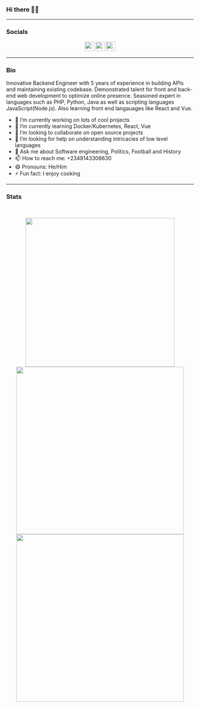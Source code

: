 ### Hi there 👋🏾

<hr>

### Socials
<p align="center">
<a href="https://twitter.com/#"><img src="https://img.shields.io/badge/twitter-%231DA1F2.svg?&style=for-the-badge&logo=twitter&logoColor=white" height=25></a> 
<a href="https://www.linkedin.com/in/christopher-uzochukwu"><img src="https://img.shields.io/badge/linkedin-%230077B5.svg?&style=for-the-badge&logo=linkedin&logoColor=white" height=25></a>
<a href="mailto:c.uzor@yahoo.com"><img src="https://img.shields.io/badge/gmail-%EA4335.svg?&style=for-the-badge&logo=gmail&logoColor=white" height=25></a>
</p>
<hr>

### Bio
<p>
  Innovative Backend Engineer with 5 years of experience in building APIs and maintaining existing codebase. Demonstrated talent for front and back-end web development to optimize online presence. Seasoned expert in languages such as PHP, Python, Java as well as scripting languages JavaScript(Node.js).
  Also learning front end langauages like React and Vue.
</p>


- 🔭 I’m currently working on lots of cool projects
- 🌱 I’m currently learning Docker/Kubernetes, React, Vue
- 👯 I’m looking to collaborate on open source projects
- 🤔 I’m looking for help on understanding intricacies of low level languages
- 💬 Ask me about Software engineering, Politics, Football and History
- 📫 How to reach me: +2348143306630
- 😄 Pronouns: He/Him
- ⚡ Fun fact: I enjoy cooking

<hr>


### Stats
<br>
<p align="center">
<img src="https://github-readme-stats.vercel.app/api/top-langs/?username=chrisuzor&theme=cobalt" alt="" width="400">
<br>
<img src="https://github-readme-stats.vercel.app/api?username=chrisuzor&show_icons=true&theme=cobalt" alt="" width="450"/>
<img src="https://github-readme-streak-stats.herokuapp.com/?user=chrisuzor&background=193549&currStreakLabel=E583D8&sideLabels=E583D8&currStreakNum=75EEB2&sideNums=75EEB2&dates=75EEB2" alt="" width="450">
<br>
</p>

